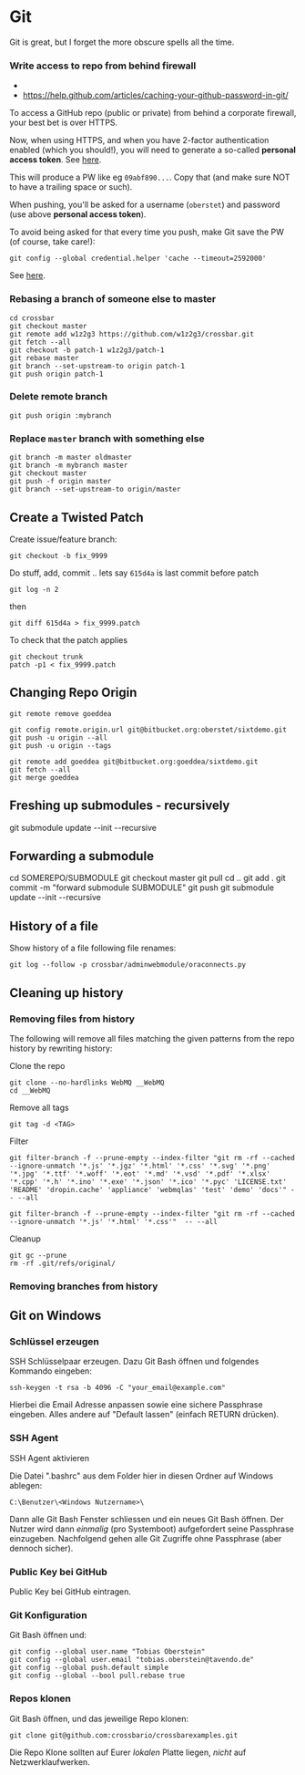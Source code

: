 # Git

Git is great, but I forget the more obscure spells all the time.

### Write access to repo from behind firewall

* 
* https://help.github.com/articles/caching-your-github-password-in-git/

To access a GitHub repo (public or private) from behind a corporate firewall, your best bet is over HTTPS.

Now, when using HTTPS, and when you have 2-factor authentication enabled (which you should!), you will need to generate a so-called **personal access token**. See [here](https://help.github.com/articles/creating-an-access-token-for-command-line-use/).

This will produce a PW like eg `09abf890...`. Copy that (and make sure NOT to have a trailing space or such).

When pushing, you'll be asked for a username (`oberstet`) and password (use above **personal access token**).

To avoid being asked for that every time you push, make Git save the PW (of course, take care!):

```
git config --global credential.helper 'cache --timeout=2592000'
```

See [here](https://www.maxoberberger.net/blog/2015/08/caching-git-credentials.html).


### Rebasing a branch of someone else to master

```
cd crossbar
git checkout master
git remote add w1z2g3 https://github.com/w1z2g3/crossbar.git
git fetch --all
git checkout -b patch-1 w1z2g3/patch-1
git rebase master
git branch --set-upstream-to origin patch-1
git push origin patch-1
```

### Delete remote branch

	git push origin :mybranch

### Replace `master` branch with something else

	git branch -m master oldmaster
	git branch -m mybranch master
	git checkout master
	git push -f origin master
	git branch --set-upstream-to origin/master


## Create a Twisted Patch

Create issue/feature branch:

	git checkout -b fix_9999

Do stuff, add, commit .. lets say `615d4a` is last commit before patch

	git log -n 2

then

	git diff 615d4a > fix_9999.patch

To check that the patch applies

	git checkout trunk
	patch -p1 < fix_9999.patch

	
## Changing Repo Origin

	git remote remove goeddea
	
	git config remote.origin.url git@bitbucket.org:oberstet/sixtdemo.git
	git push -u origin --all
	git push -u origin --tags
	
	git remote add goeddea git@bitbucket.org:goeddea/sixtdemo.git
	git fetch --all
	git merge goeddea


## Freshing up submodules - recursively

git submodule update --init --recursive


## Forwarding a submodule

cd SOMEREPO/SUBMODULE
git checkout master
git pull
cd ..
git add .
git commit -m "forward submodule SUBMODULE"
git push
git submodule update --init --recursive


## History of a file

Show history of a file following file renames:

	git log --follow -p crossbar/adminwebmodule/oraconnects.py

## Cleaning up history

### Removing files from history

The following will remove all files matching the given patterns from the repo history by rewriting history:

Clone the repo

	git clone --no-hardlinks WebMQ __WebMQ
    cd __WebMQ

Remove all tags

	git tag -d <TAG>

Filter

	git filter-branch -f --prune-empty --index-filter "git rm -rf --cached --ignore-unmatch '*.js' '*.jgz' '*.html' '*.css' '*.svg' '*.png' '*.jpg' '*.ttf' '*.woff' '*.eot' '*.md' '*.vsd' '*.pdf' '*.xlsx' '*.cpp' '*.h' '*.ino' '*.exe' '*.json' '*.ico' '*.pyc' 'LICENSE.txt' 'README' 'dropin.cache' 'appliance' 'webmqlas' 'test' 'demo' 'docs'" -- --all

	git filter-branch -f --prune-empty --index-filter "git rm -rf --cached --ignore-unmatch '*.js' '*.html' '*.css'"  -- --all

Cleanup

	git gc --prune
    rm -rf .git/refs/original/

### Removing branches from history


## Git on Windows

### Schlüssel erzeugen

SSH Schlüsselpaar erzeugen. Dazu Git Bash öffnen und folgendes Kommando eingeben:

	ssh-keygen -t rsa -b 4096 -C "your_email@example.com"

Hierbei die Email Adresse anpassen sowie eine sichere Passphrase eingeben. Alles andere auf "Default lassen" (einfach RETURN drücken).

### SSH Agent

SSH Agent aktivieren

Die Datei ".bashrc" aus dem Folder hier in diesen Ordner auf Windows ablegen:

	C:\Benutzer\<Windows Nutzername>\

Dann alle Git Bash Fenster schliessen und ein neues Git Bash öffnen. Der  Nutzer wird dann _einmalig_ (pro Systemboot) aufgefordert seine Passphrase einzugeben. Nachfolgend gehen alle Git Zugriffe ohne Passphrase (aber dennoch sicher).

### Public Key bei GitHub

Public Key bei GitHub eintragen.

### Git Konfiguration

Git Bash öffnen und:

	git config --global user.name "Tobias Oberstein"
	git config --global user.email "tobias.oberstein@tavendo.de"
	git config --global push.default simple
	git config --global --bool pull.rebase true

### Repos klonen

Git Bash öffnen, und das jeweilige Repo klonen:

	git clone git@github.com:crossbario/crossbarexamples.git

Die Repo Klone sollten auf Eurer _lokalen_ Platte liegen, _nicht_ auf Netzwerklaufwerken.
